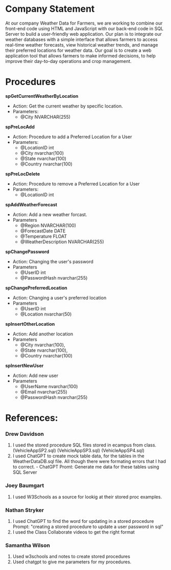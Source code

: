 # **Company Statement**
At our company Weather Data for Farmers, we are working to combine our front-end code using HTML and JavaScript with our back-end code in SQL Server to build a user-friendly web application. Our plan is to integrate our weather databases with a simple interface that allows farmers to access real-time weather forecasts, view historical weather trends, and manage their preferred locations for weather data. Our goal is to create a web application tool that allows farmers to make informed decisions, to help improve their day-to-day operations and crop management.

# **Procedures**

**spGetCurrentWeatherByLocation**
- Action: Get the current weather by specific location.
- Parameters:
  - @City NVARCHAR(255)

**spPreLocAdd**
- Action: Procedure to add a Preferred Location for a User
- Parameters:
  - @LocationID int
  - @City nvarchar(100)
  - @State nvarchar(100)
  - @Country nvarchar(100)

**spPreLocDelete**
- Action: Procedure to remove a Preferred Location for a User
- Parameters:
  - @LocationID int

**spAddWeatherForecast**
- Action: Add a new weather forcast.
- Parameters
  - @Region NVARCHAR(100)
  - @ForecastDate DATE
  - @Temperature FLOAT
  - @WeatherDescription NVARCHAR(255)

**spChangePassword**
- Action: Changing the user's password
- Parameters
  - @UserID int
  - @PasswordHash nvarchar(255)


**spChangePreferredLocation**
- Action: Changing a user's preferred location
- Parameters
  - @UserID int
  - @Location nvarchar(50)

**spInsertOtherLocation**
- Action: Add another location
- Parameters
  - @City nvarchar(100),     
  - @State nvarchar(100),    
  - @Country nvarchar(100) 
 
**spInsertNewUser**
- Action: Add new user
- Parameters
  - @UserName nvarchar(100)     
  - @Email nvarchar(255)        
  - @PasswordHash nvarchar(255)

# **References:**

### Drew Davidson 
1. I used the stored procedure SQL files stored in ecampus from class. (VehicleAppSP2.sql) (VehicleAppSP3.sql) (VehicleAppSP4.sql)
2. I used ChatGPT to create mock table data, for the tables in the WeatherDataDB.sql file. All though there were formating errors that I had    to correct.
       - ChatGPT Promt: Generate me data for these tables using SQL Server

### Joey Baumgart 
1. I used W3Schools as a source for lookig at their stored proc examples.

### Nathan Stryker
1. I used ChatGPT to find the word for updating in a stored procedure
     Prompt: "creating a stored procedure to update a user password in sql"
2. I used the Class Collaborate videos to get the right format

### Samantha Wilson
1. Used w3schools and notes to create stored procedures
2. Used chatgpt to give me parameters for my procedures.

